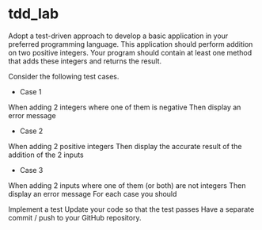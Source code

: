 # tdd_lab
Adopt a test-driven approach to develop a basic application in your preferred programming language. This application should perform addition on two positive integers. Your program should contain at least one method that adds these integers and returns the result.

Consider the following test cases.
* Case 1

When adding 2 integers where one of them is negative
Then display an error message
* Case 2

When adding 2 positive integers
Then display the accurate result of the addition of the 2 inputs
* Case 3

When adding 2 inputs where one of them (or both) are not integers
Then display an error message
For each case you should

Implement a test
Update your code so that the test passes
Have a separate commit / push to your GitHub repository.  

